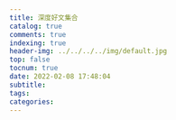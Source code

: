 ```yaml
---
title: 深度好文集合
catalog: true
comments: true
indexing: true
header-img: ../../../../img/default.jpg
top: false
tocnum: true
date: 2022-02-08 17:48:04
subtitle:
tags:
categories:
---
```


